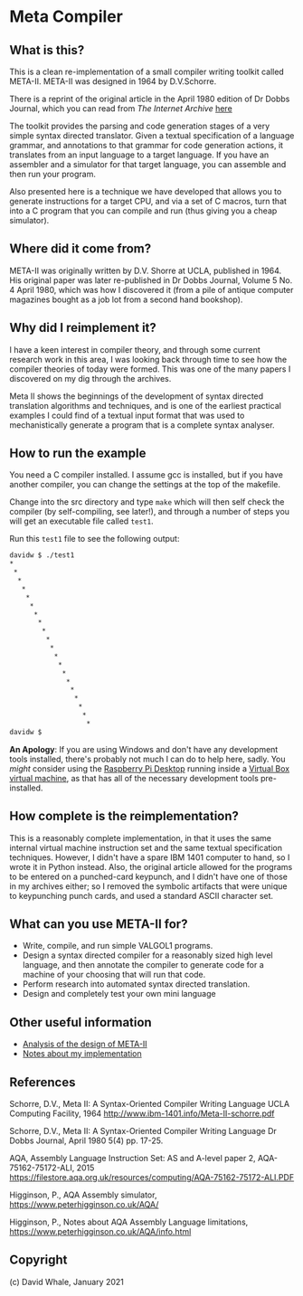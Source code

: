 # Meta Compiler

## What is this?

This is a clean re-implementation of a small compiler writing toolkit called
META-II.  META-II was designed in 1964 by D.V.Schorre.

There is a reprint of the original article in the April 1980 edition of
Dr Dobbs Journal, which you can read from _The Internet Archive_
[here](https://archive.org/details/dr_dobbs_journal_vol_05_201803/page/n155/mode/2up)

The toolkit provides the parsing and code generation stages of a very simple
syntax directed translator. Given a textual specification of a language grammar,
and annotations to that grammar for code generation actions, it translates
from an input language to a target language. If you have an assembler and a
simulator for that target language, you can assemble and then run your program.

Also presented here is a technique we have developed that allows you to generate
instructions for a target CPU, and via a set of C macros, turn that into a C
program that you can compile and run (thus giving you a cheap simulator).

## Where did it come from?

META-II was originally written by D.V. Shorre at UCLA, published in 1964.
His original paper was later re-published in Dr Dobbs Journal, Volume 5 No. 
4 April 1980, which was how I discovered it (from a pile of antique computer 
magazines bought as a job lot from a second hand bookshop).

## Why did I reimplement it?

I have a keen interest in compiler theory, and through some current research
work in this area, I was looking back through time to see how the compiler
theories of today were formed. This was one of the many papers I discovered
on my dig through the archives.

Meta II shows the beginnings of the development of syntax directed translation
algorithms and techniques, and is one of the earliest practical examples I could 
find of a textual input format that was used to mechanistically generate a 
program that is a complete syntax analyser.

## How to run the example

You need a C compiler installed. I assume gcc is installed, but if you have
another compiler, you can change the settings at the top of the makefile.

Change into the src directory and type `make` which will then self check the
compiler (by self-compiling, see later!), and through a number of steps you will 
get an executable file called `test1`.

Run this `test1` file to see the following output:

```bash
davidw $ ./test1
*
 *
  *
   *
    *
     *
      *
       *
        *
         *
          *
           *
            *
             *
              *
               *
                *
                 *
                  *
                   *
davidw $ 
```

**An Apology**: If you are using Windows and don't have any development tools 
installed, there's probably not much I can do to help here, sadly.
You _might_ consider using the 
[Raspberry Pi Desktop](https://www.raspberrypi.org/software/operating-systems/) 
running inside a
[Virtual Box virtual machine](https://www.virtualbox.org/wiki/Downloads), 
as that has all of the necessary development tools pre-installed.

## How complete is the reimplementation?

This is a reasonably complete implementation, in that it uses the same 
internal virtual machine instruction set and the same textual specification
techniques. However, I didn't have a spare IBM 1401 computer to hand,
so I wrote it in Python instead. Also, the original article allowed for the
programs to be entered on a punched-card keypunch, and I didn't have one of
those in my archives either; so I removed the symbolic artifacts that were
unique to keypunching punch cards, and used a standard ASCII character set.

## What can you use META-II for?

* Write, compile, and run simple VALGOL1 programs.
* Design a syntax directed compiler for a reasonably sized high level
language, and then annotate the compiler to generate code for a machine of your
choosing that will run that code.
* Perform research into automated syntax directed translation.
* Design and completely test your own mini language

## Other useful information

* [Analysis of the design of META-II](./analysis.md)
* [Notes about my implementation](./implementation.md)

## References

Schorre, D.V., Meta II: A Syntax-Oriented Compiler Writing Language
UCLA Computing Facility, 1964
http://www.ibm-1401.info/Meta-II-schorre.pdf

Schorre, D.V., 
Meta II: A Syntax-Oriented Compiler Writing Language
Dr Dobbs Journal, April 1980
5(4) pp. 17-25.

AQA, Assembly Language Instruction Set: AS and A-level paper 2,
AQA-75162-75172-ALI, 2015
https://filestore.aqa.org.uk/resources/computing/AQA-75162-75172-ALI.PDF

Higginson, P., AQA Assembly simulator,
https://www.peterhigginson.co.uk/AQA/

Higginson, P., Notes about AQA Assembly Language limitations,
https://www.peterhigginson.co.uk/AQA/info.html

## Copyright
(c) David Whale,
January 2021
